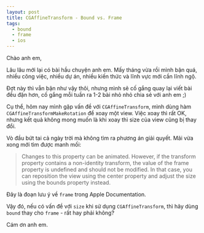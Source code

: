 ```yaml
---
layout: post
title: CGAffineTransform - Bound vs. Frame
tags:
  - bound
  - frame
  - ios
---
```


Chào anh em,

Lâu lâu mới lại có bài hầu chuyện anh em. Mấy tháng vừa rồi mình bận quá, nhiều công việc, nhiều dự án, nhiều kiến thức và lĩnh vực mới cần lĩnh ngộ.

Đợt này thì vẫn bận như vậy thôi, nhưng mình sẽ cố gắng quay lại viết bài đều đặn hơn, cố gắng mỗi tuần ra 1-2 bài nhỏ nhỏ chia sẻ với anh em ;)

Cụ thể, hôm nay mình gặp vấn đề với `CGAffineTransform`, mình dùng hàm `CGAffineTransformMakeRotation` để xoay một view. Việc xoay thì rất OK, nhưng kết quả không mong muốn là khi xoay thì size của view cũng bị thay đổi.

Vò đầu bứt tai cả ngày trời mà không tìm ra phương án giải quyết. Mãi vừa xong mới tìm được manh mối:

> Changes to this property can be animated. However, if the transform property contains a non-identity transform, the value of the frame property is undefined and should not be modified. In that case, you can reposition the view using the center property and adjust the size using the bounds property instead.

Đây là đoạn lưu ý về `frame` trong Apple Documentation.

Vậy đó, nếu có vấn đề với `size` khi sử dụng `CGAffineTransform`, thì hãy dùng `bound` thay cho `frame` - rất hay phải không?

Cám ơn anh em.

